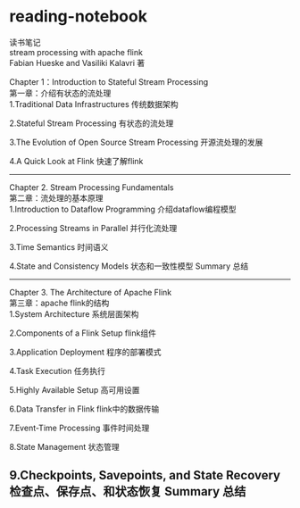 # reading-notebook
读书笔记  
stream processing with apache flink  
Fabian Hueske and Vasiliki Kalavri 著  

Chapter 1：Introduction to Stateful Stream Processing  
第一章：介绍有状态的流处理  
1.Traditional Data Infrastructures 传统数据架构

2.Stateful Stream Processing 有状态的流处理

3.The Evolution of Open Source Stream Processing 开源流处理的发展

4.A Quick Look at Flink 快速了解flink

--------------------------------------------------------------------
Chapter 2. Stream Processing Fundamentals  
第二章：流处理的基本原理  
1.Introduction to Dataflow Programming 介绍dataflow编程模型

2.Processing Streams in Parallel 并行化流处理

3.Time Semantics 时间语义

4.State and Consistency Models 状态和一致性模型
Summary 总结

--------------------------------------------------------------------
Chapter 3. The Architecture of Apache Flink  
第三章：apache flink的结构  
1.System Architecture 系统层面架构

2.Components of a Flink Setup flink组件

3.Application Deployment 程序的部署模式

4.Task Execution 任务执行

5.Highly Available Setup 高可用设置

6.Data Transfer in Flink flink中的数据传输

7.Event-Time Processing 事件时间处理

8.State Management 状态管理

9.Checkpoints, Savepoints, and State Recovery 检查点、保存点、和状态恢复
Summary 总结
--------------------------------------------------------------------




 


